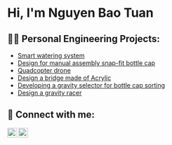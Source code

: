 <h1>Hi, I'm Nguyen Bao Tuan <br/>

<h2>👨‍💻 Personal Engineering Projects:</h2>


  - [Smart watering system](https://github.com/Etzeban/SmartWateringSystem)
  - [Design for manual assembly snap-fit bottle cap](https://github.com/Etzeban/Snap-fitCap)
  - [Quadcopter drone](https://github.com/Etzeban/QuadcopterDrone)
  - [Design a bridge made of Acrylic](https://github.com/Etzeban/BridgeDesign)
  - [Developing a gravity selector for bottle cap sorting](https://github.com/Etzeban/BottleCapSorting)
  - [Design a gravity racer](https://github.com/Etzeban/GravityRacer)


<h2> 🤳 Connect with me:</h2>


[<img align="left" alt="JoshMadakor | LinkedIn" width="22px" src="https://cdn.jsdelivr.net/npm/simple-icons@v3/icons/linkedin.svg" />][linkedin]
[<img align="left" alt="JoshMadakor | Instagram" width="22px" src="https://cdn.jsdelivr.net/npm/simple-icons@v3/icons/facebook.svg" />][facebook]


[facebook]: https://www.facebook.com/trinhduongoctran/
[linkedin]: https://linkedin.com/in/nguyen-bao-tuan-b538b9255
